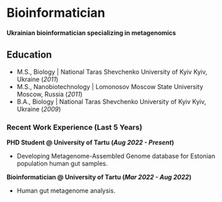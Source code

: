 # Bioinformatician

#### Ukrainian bioinformatician specializing in metagenomics

## Education
- M.S., Biology	| National Taras Shevchenko University of Kyiv	Kyiv, Ukraine (_2011_)
- M.S., Nanobiotechnology	| Lomonosov Moscow State University	Moscow, Russia (_2011_)
- B.A., Biology	| National Taras Shevchenko University of Kyiv	Kyiv, Ukraine (_2009_)

### Recent Work Experience (Last 5 Years)
**PHD Student @ University of Tartu (_Aug 2022 - Present_)**
- Developing Metagenome-Assembled Genome database for Estonian population human gut samples.

**Bioinformatician @ University of Tartu (_Mar 2022 - Aug 2022_)**
- Human gut metagenome analysis.




